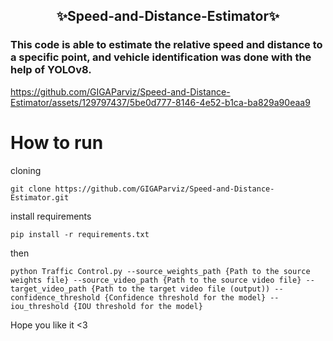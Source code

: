 <h2 align=center>
  ✨Speed-and-Distance-Estimator✨
</h2>
<h3>
  This code is able to estimate the relative speed and distance to a specific point, and vehicle identification was done with the help of YOLOv8.

</h3>


https://github.com/GIGAParviz/Speed-and-Distance-Estimator/assets/129797437/5be0d777-8146-4e52-b1ca-ba829a90eaa9



# How to run
cloning
```
git clone https://github.com/GIGAParviz/Speed-and-Distance-Estimator.git
```
install requirements
```
pip install -r requirements.txt
```
then
```
python Traffic Control.py --source_weights_path {Path to the source weights file} --source_video_path {Path to the source video file} --target_video_path {Path to the target video file (output)) --confidence_threshold {Confidence threshold for the model} --iou_threshold {IOU threshold for the model}

```



Hope you like it <3

